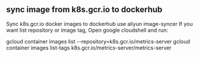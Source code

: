 ## sync image from k8s.gcr.io to dockerhub
Sync k8s.gcr.io docker images to dockerhub use aliyun image-syncer
If you want list repository or image tag, Open google cloudshell  and run:

gcloud container images list --repository=k8s.gcr.io/metrics-server
gcloud container images list-tags k8s.gcr.io/metrics-server/metrics-server
